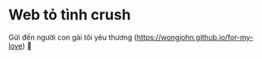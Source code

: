 # Web tỏ tình crush

Gửi đến người con gái tôi yêu thương (https://wongjohn.github.io/for-my-love) 💌

